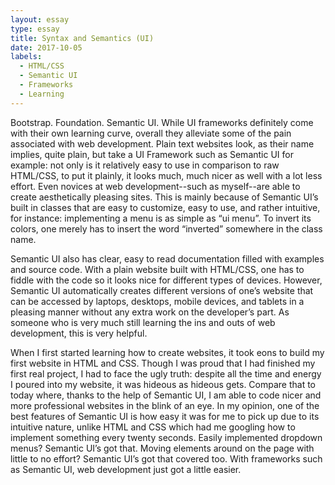 ```yaml
---
layout: essay
type: essay
title: Syntax and Semantics (UI)
date: 2017-10-05
labels:
  - HTML/CSS
  - Semantic UI
  - Frameworks
  - Learning
---
```



Bootstrap. Foundation. Semantic UI. While UI frameworks definitely come with their own learning curve, overall they alleviate some of the pain associated with web development. Plain text websites look, as their name implies, quite plain, but take a UI Framework such as Semantic UI for example: not only is it relatively easy to use in comparison to raw HTML/CSS, to put it plainly, it looks much, much nicer as well with a lot less effort. Even novices at web development--such as myself--are able to create aesthetically pleasing sites. This is mainly because of Semantic UI’s built in classes that are easy to customize, easy to use, and rather intuitive, for instance: implementing a menu is as simple as “ui menu”. To invert its colors, one merely has to insert the word “inverted” somewhere in the class name. 

Semantic UI also has clear, easy to read documentation filled with examples and source code. With a plain website built with HTML/CSS, one has to fiddle with the code so it looks nice for different types of devices. However, Semantic UI automatically creates different versions of one’s website that can be accessed by laptops, desktops, mobile devices, and tablets in a pleasing manner without any extra work on the developer’s part. As someone who is very much still learning the ins and outs of web development, this is very helpful.

When I first started learning how to create websites, it took eons to build my first website in HTML and CSS. Though I was proud that I had finished my first real project, I had to face the ugly truth: despite all the time and energy I poured into my website, it was hideous as hideous gets. Compare that to today where, thanks to the help of Semantic UI, I am able to code nicer and more professional websites in the blink of an eye. In my opinion, one of the best features of Semantic UI is how easy it was for me to pick up due to its intuitive nature, unlike HTML and CSS which had me googling how to implement something every twenty seconds.  Easily implemented dropdown menus? Semantic UI’s got that. Moving elements around on the page with little to no effort? Semantic UI’s got that covered too. With frameworks such as Semantic UI, web development just got a little easier.

